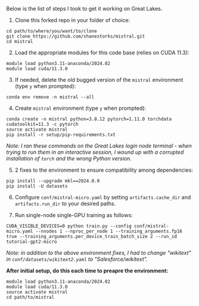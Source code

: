 Below is the list of steps I took to get it working on Great Lakes.

1. Clone this forked repo in your folder of choice:

```
cd path/to/where/you/want/to/clone
git clone https://github.com/shanestorks/mistral.git
cd mistral
```

2. Load the appropriate modules for this code base (relies on CUDA 11.3):

```
module load python3.11-anaconda/2024.02
module load cuda/11.3.0
```

3. If needed, delete the old bugged version of the `mistral` environment (type `y` when prompted):
```
conda env remove -n mistral --all
```

4. Create `mistral` environment (type `y` when prompted):

```
conda create -n mistral python=3.8.12 pytorch=1.11.0 torchdata cudatoolkit=11.3 -c pytorch
source activate mistral
pip install -r setup/pip-requirements.txt
```

*Note: I ran these commands on the Great Lakes login node terminal - when trying to run them in an interactive session, I wound up with a corrupted installation of `torch` and the wrong Python version.*

5. 2 fixes to the environment to ensure compatibility among dependencies:

```
pip install --upgrade mkl==2024.0.0
pip install -U datasets
```

6. Configure `conf/mistral-micro.yaml` by setting `artifacts.cache_dir` and `artifacts.run_dir` to your desired paths.

7. Run single-node single-GPU training as follows:

```
CUDA_VISIBLE_DEVICES=0 python train.py --config conf/mistral-micro.yaml --nnodes 1 --nproc_per_node 1 --training_arguments.fp16 true --training_arguments.per_device_train_batch_size 2 --run_id tutorial-gpt2-micro
```

*Note: in addition to the above environment fixes, I had to change "wikitext" in `conf/datasets/wikitext2.yaml` to "Salesforce/wikitext".*


**After initial setup, do this each time to preapre the environment:**

```
module load python3.11-anaconda/2024.02
module load cuda/11.3.0
source activate mistral
cd path/to/mistral
```
